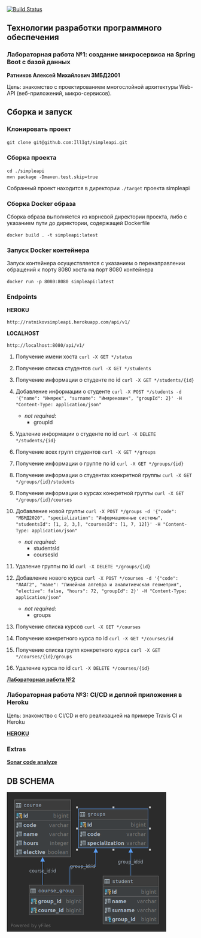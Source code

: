 [![Build Status](https://travis-ci.com/IllIgt/simpleapi.svg?branch=master)](https://travis-ci.com/IllIgt/simpleapi)

## Технологии разработки программного обеспечения

### Лабораторная работа №1: создание микросервиса на Spring Boot с базой данных

**Ратников Алексей Михайлович 3МБД2001**

Цель: знакомство с проектированием многослойной архитектуры Web-API (веб-приложений, микро-сервисов).

## Сборка и запуск

### Клонировать проект

`git clone git@github.com:IllIgt/simpleapi.git`

### Сборка проекта

```
cd ./simpleapi
mvn package -Dmaven.test.skip=true
```
Собранный проект находится в директории `./target` проекта simpleapi

### Сборка Docker образа
Сборка образа выполняется из корневой директории проекта, 
либо с указанием пути до директории,
содержащей Dockerfile

`docker build . -t simpleapi:latest`

### Запуск Docker контейнера
Запуск контейнера осуществляется с указанием 
о перенаправлении обращений к порту 8080 хоста 
на порт 8080 контейнера

`docker run -p 8080:8080 simpleapi:latest`

### Endpoints

**HEROKU**

`http://ratnikovsimpleapi.herokuapp.com/api/v1/`

**LOCALHOST**

`http://localhost:8080/api/v1/`

1. Получение имени хоста `curl -X GET */status`

2. Получение списка студентов
`curl -X GET */students`

3. Получение информации о студенте по id
`curl -X GET */students/{id}`

4. Добавление информации о студенте
`curl -X POST */students -d '{"name": "Имярек", "surname": "Имярекович", "groupId": 2}' -H "Content-Type: application/json"
`
    - *not required*:
      - groupId
5. Удаление информации о студенте по id
`curl -X DELETE */students/{id}`

6. Получение всех групп студентов
`curl -X GET */groups`

7. Получение информации о группе по id
`curl -X GET */groups/{id}`

8. Получение информации о студентах конкретной группы
`curl -X GET */groups/{id}/students`

9. Получение информации о курсах конкретной группы
`curl -X GET */groups/{id}/courses`

10. Добавление новой группы
`curl -X POST */groups -d '{"code": "МБМД2020", "specialization": "Информационные системы", "studentsId": [1, 2, 3,], "coursesId": [1, 7, 12]}' -H "Content-Type: application/json"
`
      - *not required*:
        - studentsId
        - coursesId
    
11. Удаление группы по id
`curl -X DELETE */groups/{id}`

12. Добавление нового курса
`curl -X POST */courses -d '{"code": "ЛААГ2", "name": "Линейная алгебра и аналитиечская геометрия", "elective": false, "hours": 72, "groupId": 2}' -H "Content-Type: application/json"
`
      - *not required*:
        - groups
        
13. Получение списка курсов
`curl -X GET */courses`

14. Получение конкретного курса по id
`curl -X GET */courses/id`

15. Получение списка групп конкретного курса
`curl -X GET */courses/{id}/groups`

16. Удаление курса по id
`curl -X DELETE */courses/{id}`


[**Лабораторная работа №2**](https://github.com/IllIgt/simpleapi/blob/master/Kubernetes.md)



### Лабораторная работа №3: CI/CD и деплой приложения в Heroku

Цель: знакомство с CI/CD и его реализацией на примере Travis CI и Heroku

[**HEROKU**](https://ratnikovsimpleapi.herokuapp.com/api/v1/status)

### Extras

[**Sonar code analyze**](https://sonarcloud.io/dashboard?id=IllIgt_simpleapi)

## DB SCHEMA

![Image_of_db_schema](./markdown/mtuci_db_shema.png)